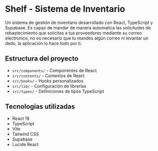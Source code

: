 # Shelf - Sistema de Inventario

Un sistema de gestión de inventario desarrollado con React, TypeScript y Supabase.
Es capaz de mandar de manera automatica las solicitudes de rebastecimiento que solicitas a tus proveedores mediante su correo electronico, no es necesario que tu mandes algún correo ni levantar un dedo, la aplicación lo hace todo por ti.

## Estructura del proyecto

- `src/components/` - Componentes de React
- `src/contexts/` - Contextos de React
- `src/hooks/` - Hooks personalizados
- `src/lib/` - Configuración de librerías
- `src/types/` - Definiciones de tipos TypeScript

## Tecnologías utilizadas

- React 18
- TypeScript
- Vite
- Tailwind CSS
- Supabase
- Lucide React
